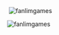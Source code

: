 
<p>&nbsp;<img align="center" src="https://github-readme-stats.vercel.app/api?username=fanlimgames&show_icons=true&locale=en" alt="fanlimgames" /></p>

<p><img align="center" src="https://github-readme-streak-stats.herokuapp.com/?user=fanlimgames&" alt="fanlimgames" /></p>
